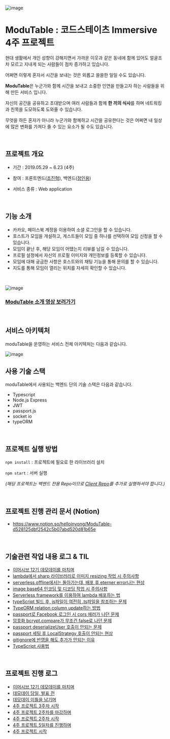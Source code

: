 ![image](https://user-images.githubusercontent.com/13481627/83964721-cd187580-a8e9-11ea-97b2-c7d191a73b7f.png)

# ModuTable : 코드스테이츠 Immersive 4주 프로젝트

현대 생활에서 개인 성향이 강해지면서 가까운 이웃과 같은 동네에 함께 있어도 얼굴조차 모르고 지내게 되는 사람들이 점차 증가하고 있습니다.

어쩌면 이렇게 혼자서 시간을 보내는 것은 외롭고 쓸쓸한 일일 수도 있습니다.

**ModuTable**은 누군가와 함께 시간을 보내고 소중한 인연을 만들고자 하는 사람들을 위해 만든 서비스 입니다.

자신의 공간을 공유하고 초대받으며 여러 사람들과 함께 **한 끼의 식사**를 하며 네트워킹과 친목을 도모하도록 도와줄 수 있습니다.

무엇을 하든 혼자가 아니라 누군가와 함께하고 시간을 공유한다는 것은 어쩌면 내 일상에 많은 변화를 가져다 줄 수 있는 요소가 될 수도 있습니다.

<br/>

## 프로젝트 개요

- 기간 : 2019.05.29 ~ 6.23 (4주)

- 참여 : 프론트엔드([조진혁](https://github.com/gogoJH)), 백엔드([정인용](https://github.com/inyong-e))

- 서비스 종류 : Web application

<br>

## 기능 소개

- 카카오, 페이스북 계정을 이용하여 소셜 로그인을 할 수 있습니다.
- 호스트가 모임을 개설하고, 게스트들이 모임 중 하나를 선택하여 모임 신청을 할 수 있습니다.
- 모임이 끝난 후, 해당 모임이 어땠는지 리뷰를 남길 수 있습니다.
- 프로필 설정에서 자신의 프로필 이미지와 개인정보를 등록할 수 있습니다.
- 모임에 대해 궁금한 사항은 호스트와의 채팅 기능을 통해 문의를 할 수 있습니다.
- 지도를 통해 모임이 열리는 위치를 자세히 확인할 수 있습니다.

<br/>

![image](https://user-images.githubusercontent.com/13481627/83964784-444e0980-a8ea-11ea-92b7-158fe9deff58.png)

### [ModuTable 소개 영상 보러가기](https://drive.google.com/open?id=1lt2KuhIK5kvd7Vp6JfdSRR2M7dZVNMsa)

<br>

## 서비스 아키텍처

moduTable을 운영하는 서비스 전체 아키텍처는 다음과 같습니다.

![image](https://user-images.githubusercontent.com/13481627/83964843-88d9a500-a8ea-11ea-81db-ebcddcca6556.png)

## 사용 기술 스택

moduTable에서 사용되는 백엔드 단의 기술 스택은 다음과 같습니다.

- Typescript
- Node.js Express
- JWT
- passport.js
- socket io
- typeORM

<br/>

## 프로젝트 실행 방법

`npm install` : 프로젝트에 필요로 한 라이브러리 설치

`npm start` : 서버 실행

_(해당 프로젝트는 백엔드 전용 Repo이므로 [Client Repo](https://github.com/modutable)를 추가로 실행하셔야 합니다.)_

<br/>

## 프로젝트 진행 관리 문서 (Notion)

- https://www.notion.so/helloinyong/ModuTable-d528125dbf2542c5b07abd520d81b65e

<br>

## 기술관련 작업 내용 로그 & TIL

- [이머시브 12기 데모데이를 마치며](https://helloinyong.tistory.com/142)
- [lambda에서 sharp 라이브러리로 이미지 resizing 작업 시 주의사항](https://helloinyong.tistory.com/139)
- [serverless offline에서는 돌아가는데, 배포 후 eterner error나는 현상](https://helloinyong.tistory.com/138)
- [image base64 인코딩 및 디코딩 작업 시 주의사항](https://helloinyong.tistory.com/137)
- [Serverless framework를 이용하여 lambda 배포하는 법](https://helloinyong.tistory.com/135)
- [typeScript 빌드 후, js파일이 여전히 .ts파일을 참조하는 문제](https://helloinyong.tistory.com/133)
- [TypeORM relation column update하는 방법](https://helloinyong.tistory.com/132)
- [passport로 Facebook 로그인 시 cors 에러가 나던 문제](https://helloinyong.tistory.com/131)
- [암호화 bcrypt.compare가 무조건 false로 나던 문제](https://helloinyong.tistory.com/130)
- [passport deserializeUser 호출이 안되는 문제](https://helloinyong.tistory.com/129)
- [passport 세팅 후 LocalStrategy 호출이 안되는 현상](https://helloinyong.tistory.com/127)
- [gitignore에 반영을 해도 추가가 안되는 이유](https://helloinyong.tistory.com/125)
- [TypeScript 사용법](https://helloinyong.tistory.com/124)

<br>

## 프로젝트 진행 로그

- [이머시브 12기 데모데이를 마치며](https://helloinyong.tistory.com/143)
- [데모데이 당일, 발표 전](https://helloinyong.tistory.com/141)
- [데모데이 이틀을 남기며](https://helloinyong.tistory.com/140)
- [4주 프로젝트 3주차 시작](https://helloinyong.tistory.com/136)
- [4주 프로젝트 2주차를 마감하며](https://helloinyong.tistory.com/134)
- [4주 프로젝트 2주차 시작](https://helloinyong.tistory.com/128)
- [4주 프로젝트 5일차를 진행하며](https://helloinyong.tistory.com/1126)
- [4주 프로젝트 시작](https://helloinyong.tistory.com/123)
